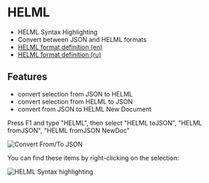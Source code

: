 # HELML

 - HELML Syntax Highlighting
 - Convert between JSON and HELML formats
 - [HELML format definition (en)](https://github.com/dynoser/HELML/blob/master/README-HELML_en.md)
 - [HELML format definition (ru)](https://github.com/dynoser/HELML/blob/master/README-HELML_en.md)

## Features

 - convert selection from JSON to HELML
 - convert selection from HELML to JSON
 - convert from JSON to HELML New Document

Press F1 and type "HELML", then select "HELML toJSON", "HELML fromJSON", "HELML fromJSON NewDoc"

![Convert From/To JSON](https://i.imgur.com/bBCcYwm.gif)

You can find these items by right-clicking on the selection:

![HELML Syntax highlighting](https://i.imgur.com/WVYC9wQ.gif)


